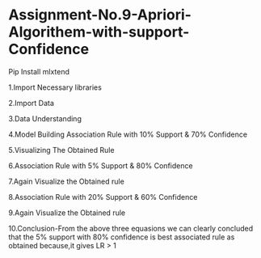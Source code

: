 # Assignment-No.9-Apriori-Algorithem-with-support-Confidence

Pip Install mlxtend

1.Import Necessary libraries

2.Import Data

3.Data Understanding 

4.Model Building 
Association Rule with 10% Support & 70% Confidence

5.Visualizing The Obtained Rule

6.Association Rule with 5% Support & 80% Confidence

7.Again Visualize the Obtained rule

8.Association Rule with 20% Support & 60% Confidence

9.Again Visualize the Obtained rule

10.Conclusion-From the above three equasions we can clearly
concluded that the 5% support with 80% confidence
is best associated rule as obtained because,it gives LR > 1


